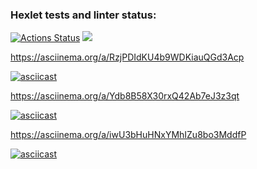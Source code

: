 ### Hexlet tests and linter status:
[![Actions Status](https://github.com/larisaRakhimova7/frontend-project-44/workflows/hexlet-check/badge.svg)](https://github.com/larisaRakhimova7/frontend-project-44/actions)
<a href="https://codeclimate.com/github/larisaRakhimova7/frontend-project-44/maintainability"><img src="https://api.codeclimate.com/v1/badges/d97bd5a4b5f4294d5393/maintainability" /></a>

<script id="asciicast-RzjPDIdKU4b9WDKiauQGd3Acp" src="https://asciinema.org/a/RzjPDIdKU4b9WDKiauQGd3Acp.js" async></script>
https://asciinema.org/a/RzjPDIdKU4b9WDKiauQGd3Acp

[![asciicast](https://asciinema.org/a/RzjPDIdKU4b9WDKiauQGd3Acp.svg)](https://asciinema.org/a/RzjPDIdKU4b9WDKiauQGd3Acp)

https://asciinema.org/a/Ydb8B58X30rxQ42Ab7eJ3z3qt

[![asciicast](https://asciinema.org/a/Ydb8B58X30rxQ42Ab7eJ3z3qt.svg)](https://asciinema.org/a/Ydb8B58X30rxQ42Ab7eJ3z3qt)

<script id="asciicast-Ydb8B58X30rxQ42Ab7eJ3z3qt" src="https://asciinema.org/a/Ydb8B58X30rxQ42Ab7eJ3z3qt.js" async></script>

https://asciinema.org/a/iwU3bHuHNxYMhIZu8bo3MddfP

[![asciicast](https://asciinema.org/a/iwU3bHuHNxYMhIZu8bo3MddfP.svg)](https://asciinema.org/a/iwU3bHuHNxYMhIZu8bo3MddfP)

<script id="asciicast-iwU3bHuHNxYMhIZu8bo3MddfP" src="https://asciinema.org/a/iwU3bHuHNxYMhIZu8bo3MddfP.js" async></script>
